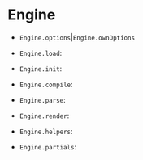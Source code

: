 # Engine

* `Engine.options`|`Engine.ownOptions`
* `Engine.load`:
* `Engine.init`:

* `Engine.compile`:
* `Engine.parse`:
* `Engine.render`:

* `Engine.helpers`:
* `Engine.partials`: